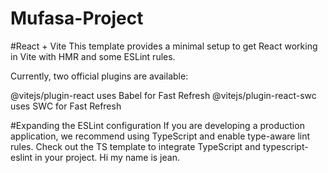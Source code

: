 # Mufasa-Project
#React + Vite
This template provides a minimal setup to get React working in Vite with HMR and some ESLint rules.

Currently, two official plugins are available:

@vitejs/plugin-react uses Babel for Fast Refresh
@vitejs/plugin-react-swc uses SWC for Fast Refresh

#Expanding the ESLint configuration
If you are developing a production application, we recommend using TypeScript and enable type-aware lint rules. Check out the TS template to integrate TypeScript and typescript-eslint in your project. Hi my name is jean.
